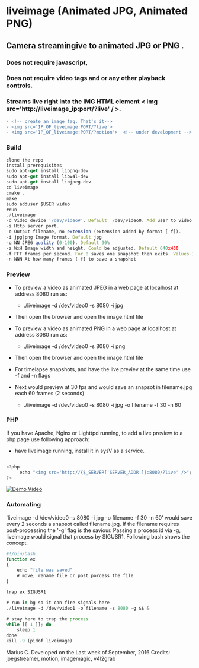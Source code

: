 # liveimage  (Animated JPG, Animated PNG)

## Camera streamingive to animated JPG or PNG . 
### Does not require javascript, 
### Does not require video tags and or any other playback controls. 
### Streams live right into the  IMG HTML element  &lt; img src='http://liveimage_ip:port/?live' / &gt;.

```diff
- <!-- create an image tag. That's it-->
- <img src='IP_OF_liveimage:PORT/?live'>
- <img src='IP_OF_liveimage:PORT/?motion'>  <!-- under development -->
```


### Build

```javascript
clone the repo
install prerequisites
sudo apt-get install libpng-dev
sudo apt-get install libv4l-dev
sudo apt-get install libjpeg-dev
cd liveimage
cmake .
make
sudo adduser $USER video
#run
./liveimage
-d Video device '/dev/video#'. Default  /dev/video0. Add user to video group!!!
-s Http server port.
-o Output filename, no extension (extension added by format [-f]). 
-i jpg|png Image format. Default jpg
-q NN JPEG quality (0-100). Default 90%
-z WxH Image width and height. Could be adjusted. Default 640x480
-f FFF frames per second. For 0 saves one snapshot then exits. Values 1-100 
-n NNN At how many frames [-f] to save a snapshot
```

### Preview

  - To preview a video as animated JPEG in a web page at localhost at address 8080 run as:
    - ./liveimage -d /dev/video0 -s 8080 -i jpg
  - Then open the browser and open the image.html  file
  
  - To preview a video as animated PNG in a web page at localhost at address 8080 run as:
    - ./liveimage -d /dev/video0 -s 8080 -i png
  - Then open the browser and open the image.html  file
  
  - For timelapse  snapshots, and have the live previev at the same time use -f and -n flags
  - Next would preview at 30 fps and would save an snapsot in filename.jpg each 60 frames (2 seconds)
    - ./liveimage -d /dev/video0 -s 8080 -i jpg -o filename -f 30 -n 60
 
### PHP

If you have Apache, Nginx or Lighttpd running, to add a live preview to a php page
use following approach:
   - have liveimage running, install it in sysV as a service.
    
```javascript

<?php
     echo "<img src='http://{$_SERVER['SERVER_ADDR']}:8080/?live' />";
?>
```


    
[![Demo Video](https://github.com/comarius/liveimage/blob/master/v4l2n.png?raw=true)](https://youtu.be/gebbErEJj1A)



### Automating

'liveimage -d /dev/video0 -s 8080 -i jpg -o filename -f 30 -n 60' would save every 2 seconds a snapsot called filename.jpg. If the filename requires post-processing the '-g' flag is the saviour. Passing a process id via -g, liveimage would signal that process by SIGUSR1. Following bash shows the concept.

```javascript
#!/bin/bash
function ex
{
    echo "file was saved"
    # move, rename file or post porcess the file
}

trap ex SIGUSR1

# run in bg so it can fire signals here
./liveimage -d /dev/video1 -o filename -s 8080 -g $$ &

# stay here to trap the process
while [[ 1 ]]; do
    sleep 1
done
kill -9 (pidof liveimage)

```





Marius C. Developed on the Last week of September, 2016
Credits: jpegstreamer, motion, imagemagic, v4l2grab 
